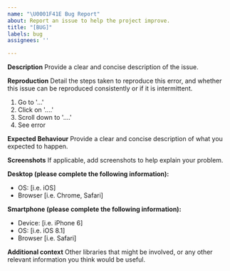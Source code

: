 ```yaml
---
name: "\U0001F41E Bug Report"
about: Report an issue to help the project improve.
title: "[BUG]"
labels: bug
assignees: ''

---
```


**Description**
Provide a clear and concise description of the issue.

**Reproduction**
Detail the steps taken to reproduce this error, and whether this issue can be reproduced consistently or if it is intermittent.

1. Go to '...'
2. Click on '....'
3. Scroll down to '....'
4. See error

**Expected Behaviour**
Provide a clear and concise description of what you expected to happen.

**Screenshots**
If applicable, add screenshots to help explain your problem.

**Desktop (please complete the following information):**
 - OS: [i.e. iOS]
 - Browser [i.e. Chrome, Safari]

**Smartphone (please complete the following information):**
 - Device: [i.e. iPhone 6]
 - OS: [i.e. iOS 8.1]
 - Browser [i.e. Safari]

**Additional context**
Other libraries that might be involved, or any other relevant information you think would be useful.
